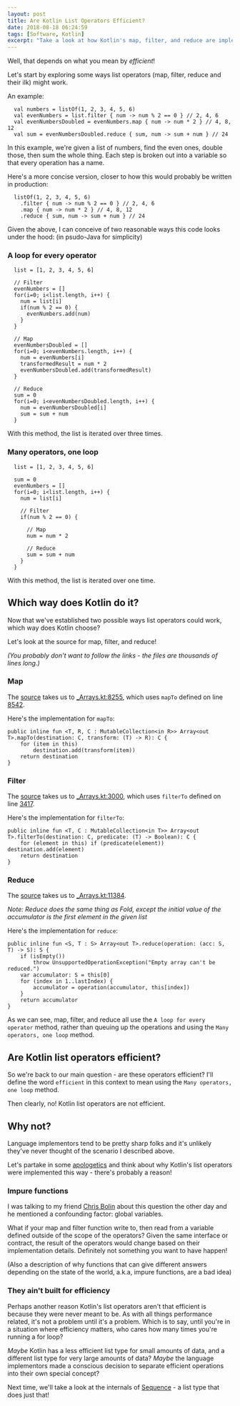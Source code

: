 ```yaml
---
layout: post
title: Are Kotlin List Operators Efficient?
date: 2018-08-18 06:24:59
tags: [Software, Kotlin]
excerpt: "Take a look at how Kotlin's map, filter, and reduce are implemented and what that means for their efficiency."
---
```


Well, that depends on what you mean by _efficient_!

Let's start by exploring some ways list operators (map, filter, reduce and their ilk) might work.

An example:

```lang-kotlin
  val numbers = listOf(1, 2, 3, 4, 5, 6)
  val evenNumbers = list.filter { num -> num % 2 == 0 } // 2, 4, 6
  val evenNumbersDoubled = evenNumbers.map { num -> num * 2 } // 4, 8, 12
  val sum = evenNumbersDoubled.reduce { sum, num -> sum + num } // 24
```

In this example, we're given a list of numbers, find the even ones, double those, then sum the whole thing.
Each step is broken out into a variable so that every operation has a name.

Here's a more concise version, closer to how this would probably be written in production:

```lang-kotlin
  listOf(1, 2, 3, 4, 5, 6)
    .filter { num -> num % 2 == 0 } // 2, 4, 6
    .map { num -> num * 2 } // 4, 8, 12
    .reduce { sum, num -> sum + num } // 24
```

Given the above, I can conceive of two reasonable ways this code looks under the hood:
(in psudo-Java for simplicity)

### A loop for every operator

```lang-kotlin
  list = [1, 2, 3, 4, 5, 6]

  // Filter
  evenNumbers = []
  for(i=0; i<list.length, i++) {
    num = list[i]
    if(num % 2 == 0) {
      evenNumbers.add(num)
    }
  }

  // Map
  evenNumbersDoubled = []
  for(i=0; i<evenNumbers.length, i++) {
    num = evenNumbers[i]
    transformedResult = num * 2
    evenNumbersDoubled.add(transformedResult)
  }

  // Reduce
  sum = 0
  for(i=0; i<evenNumbersDoubled.length, i++) {
    num = evenNumbersDoubled[i]
    sum = sum + num
  }
```

With this method, the list is iterated over three times.

### Many operators, one loop

```lang-kotlin
  list = [1, 2, 3, 4, 5, 6]

  sum = 0
  evenNumbers = []
  for(i=0; i<list.length, i++) {
    num = list[i]

    // Filter
    if(num % 2 == 0) {

      // Map
      num = num * 2

      // Reduce
      sum = sum + num
    }
  }
```

With this method, the list is iterated over one time.

## Which way does Kotlin do it?

Now that we've established two possible ways list operators could work, which way does Kotlin choose?

Let's look at the source for map, filter, and reduce!

_(You probably don't want to follow the links - the files are thousands of lines long.)_

### Map

The [source](https://kotlinlang.org/api/latest/jvm/stdlib/kotlin.collections/map.html) takes us to [\_Arrays.kt:8255](https://github.com/JetBrains/kotlin/blob/1.2.60/libraries/stdlib/common/src/generated/_Arrays.kt#L8225), which uses `mapTo` defined on line [8542](https://github.com/JetBrains/kotlin/blob/1.2.60/libraries/stdlib/common/src/generated/_Arrays.kt#L8542).

Here's the implementation for `mapTo`:

```lang-kotlin
public inline fun <T, R, C : MutableCollection<in R>> Array<out T>.mapTo(destination: C, transform: (T) -> R): C {
    for (item in this)
        destination.add(transform(item))
    return destination
}
```

### Filter

The [source](https://kotlinlang.org/api/latest/jvm/stdlib/kotlin.collections/filter.html) takes us to [\_Arrays.kt:3000](https://github.com/JetBrains/kotlin/blob/1.2.60/libraries/stdlib/common/src/generated/_Arrays.kt#L3000), which uses `filterTo` defined on line [3417](https://github.com/JetBrains/kotlin/blob/1.2.60/libraries/stdlib/common/src/generated/_Arrays.kt#L3417).

Here's the implementation for `filterTo`:

```lang-kotlin
public inline fun <T, C : MutableCollection<in T>> Array<out T>.filterTo(destination: C, predicate: (T) -> Boolean): C {
    for (element in this) if (predicate(element)) destination.add(element)
    return destination
}
```

### Reduce

The [source](https://kotlinlang.org/api/latest/jvm/stdlib/kotlin.collections/reduce.html) takes us to [\_Arrays.kt:11384](https://github.com/JetBrains/kotlin/blob/1.2.60/libraries/stdlib/common/src/generated/_Arrays.kt#L11384).

_Note: Reduce does the same thing as Fold, except the initial value of the accumulator is the first element in the given list_

Here's the implementation for `reduce`:

```lang-kotlin
public inline fun <S, T : S> Array<out T>.reduce(operation: (acc: S, T) -> S): S {
    if (isEmpty())
        throw UnsupportedOperationException("Empty array can't be reduced.")
    var accumulator: S = this[0]
    for (index in 1..lastIndex) {
        accumulator = operation(accumulator, this[index])
    }
    return accumulator
}
```

As we can see, map, filter, and reduce all use the `A loop for every operator` method, rather than queuing up the operations and using the `Many operators, one loop` method.

## Are Kotlin list operators efficient?

So we're back to our main question - are these operators efficient?
I'll define the word `efficient` in this context to mean using the `Many operators, one loop` method.

Then clearly, no! Kotlin list operators are not efficient.

## Why not?

Language implementors tend to be pretty sharp folks and it's unlikely they've never thought of the scenario I described above.

Let's partake in some [apologetics](https://www.google.com/search?q=apologetics&oq=apologetics&aqs=chrome..69i57j0l5.1969j0j7&sourceid=chrome&ie=UTF-8) and think about why Kotlin's list operators were implemented this way - there's probably a reason!

### Impure functions

I was talking to my friend [Chris Bolin](https://twitter.com/bolinchris?lang=en) about this question the other day and he mentioned a confounding factor: global variables.

What if your map and filter function write to, then read from a variable defined outside of the scope of the operators? Given the same interface or contract, the result of the operators would change based on their implementation details. Definitely not something you want to have happen!

(Also a description of why functions that can give different answers depending on the state of the world, a.k.a, impure functions, are a bad idea)

### They ain't built for efficiency

Perhaps another reason Kotlin's list operators aren't that efficient is because they were never meant to be. As with all things performance related, it's not a problem until it's a problem. Which is to say, until you're in a situation where efficiency matters, who cares how many times you're running a for loop?

_Maybe_ Kotlin has a less efficient list type for small amounts of data, and a different list type for very large amounts of data? _Maybe_ the language implementors made a conscious decision to separate efficient operations into their own special concept?

Next time, we'll take a look at the internals of [Sequence](https://kotlinlang.org/api/latest/jvm/stdlib/kotlin.sequences/-sequence/index.html) - a list type that does just that!
